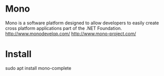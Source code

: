 # Mono
Mono is a software platform designed to allow developers to easily create cross platform applications part of the .NET Foundation.
http://www.monodevelop.com/
http://www.mono-project.com/

# Install
sudo apt install mono-complete


